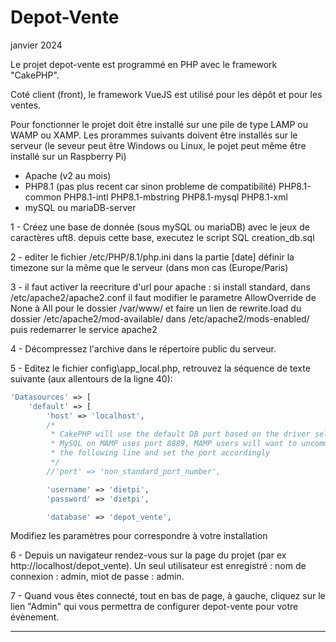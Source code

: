 # Depot-Vente

janvier 2024

Le projet depot-vente est programmé en PHP avec le framework "CakePHP".

Coté client (front), le framework VueJS est utilisé pour les dépôt et pour les ventes.



Pour fonctionner le projet doit être installé sur une pile de type LAMP ou WAMP ou XAMP.
Les prorammes suivants doivent être installés sur le serveur (le seveur peut être Windows ou Linux, le pojet peut même être installé sur un Raspberry Pi)
* Apache (v2 au mois)
* PHP8.1 (pas plus recent car sinon probleme de compatibilité)
  PHP8.1-common
  PHP8.1-intl
  PHP8.1-mbstring
  PHP8.1-mysql
  PHP8.1-xml
* mySQL ou mariaDB-server

1 - Créez une base de donnée (sous mySQL ou mariaDB) avec le jeux de caractères uft8. depuis cette base, executez le script SQL creation_db.sql

2 - editer le fichier /etc/PHP/8.1/php.ini
dans la partie [date] définir la timezone sur la même que le serveur (dans mon cas (Europe/Paris)

3 - il faut activer la reecriture d'url pour apache :
si install standard, dans /etc/apache2/apache2.conf il faut modifier le parametre AllowOverride de None à All pour le dossier /var/www/ et faire un lien de rewrite.load du dossier /etc/apache2/mod-available/ dans /etc/apache2/mods-enabled/
puis redemarrer le service apache2

4 - Décompressez l'archive dans le répertoire public du serveur.

5 - Editez le fichier config\app_local.php, retrouvez la séquence de texte suivante (aux allentours de la ligne 40):
```php
'Datasources' => [
    'default' => [
        'host' => 'localhost',
        /*
         * CakePHP will use the default DB port based on the driver selected
         * MySQL on MAMP uses port 8889, MAMP users will want to uncomment
         * the following line and set the port accordingly
         */
        //'port' => 'non_standard_port_number',

        'username' => 'dietpi',
        'password' => 'dietpi',

        'database' => 'depot_vente',
```
Modifiez les paramètres pour correspondre à votre installation

6 - Depuis un navigateur rendez-vous sur la page du projet (par ex http://localhost/depot_vente). Un seul utilisateur est enregistré :
nom de connexion : admin, miot de passe : admin.

7 - Quand vous êtes connecté, tout en bas de page, à gauche, cliquez sur le lien "Admin" qui vous permettra de configurer depot-vente
pour votre évènement.

-----
